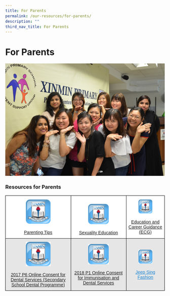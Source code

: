 ```yaml
---
title: For Parents
permalink: /our-resources/for-parents/
description: ""
third_nav_title: For Parents
---
```

# **For Parents**
![](/images/PSG.jpg)


### Resources for Parents


<table style="border-collapse:collapse;border-spacing:0" class="tg"><thead><tr><th style="background-color:#FFF;border-color:black;border-style:solid;border-width:1px;color:#1B83D3;font-family:Arial, sans-serif;font-size:14px;font-weight:normal;overflow:hidden;padding:10px 5px;text-align:center;text-decoration:underline;vertical-align:middle;word-break:normal"><img src="/images/parenting_tips-1.png" alt="parenting_tips" style="width:40%"><br><br><a href="/files/Family-Matters-Webpage.pdf" target="_blank" rel="noopener noreferrer">Parenting Tips</a></th><th style="background-color:#FFF;border-color:black;border-style:solid;border-width:1px;color:#222;font-family:Arial, sans-serif;font-size:14px;font-weight:normal;overflow:hidden;padding:10px 5px;text-align:center;vertical-align:top;word-break:normal"><br><img src="/images/parenting_tips-1.png" alt="parenting_tips-1" style="width:40%" ><br><br><a href="/files/SEd-Info-for-school-website-PriMTR-Jan2017_final.pdf" target="_blank" rel="noopener noreferrer">Sexuality Education</a></th><th style="background-color:#FFF;border-color:black;border-style:solid;border-width:1px;color:#1B83D3;font-family:Arial, sans-serif;font-size:14px;font-weight:normal;overflow:hidden;padding:10px 5px;text-align:center;text-decoration:underline;vertical-align:middle;word-break:normal"><img src="/images/parenting_tips-1.png" alt="sexuality_education" style="width:40%"><br><br><a href="/files/Education-and-Career-Guidance-Webpage.pdf" target="_blank" rel="noopener noreferrer">Education and Career Guidance (ECG)</a></th></tr></thead><tbody><tr><td style="background-color:#E6E6E6;border-color:black;border-style:solid;border-width:1px;color:#222;font-family:Arial, sans-serif;font-size:14px;overflow:hidden;padding:10px 5px;text-align:center;vertical-align:middle;word-break:normal"><img src="/images/parenting_tips-1.png" alt="parenting_tips"style="width:40%"><br><br><a href="/files/P1-Online-Consent-for-Immunisation-and-Dental-Services.pdf" target="_blank" rel="noopener noreferrer">2017 P6 Online Consent for Dental Services (Secondary School Dental Programme)</a></td><td style="background-color:#E6E6E6;border-color:black;border-style:solid;border-width:1px;color:#222;font-family:Arial, sans-serif;font-size:14px;overflow:hidden;padding:10px 5px;text-align:center;vertical-align:middle;word-break:normal"> <img src="/images/parenting_tips-1.png" alt="parenting_tips" style="width:40%" ><br><br><a href="/files/P1-Online-Consent-for-Immunisation-and-Dental-Services%20(1).pdf">2018 P1 Online Consent for Immunisation and Dental Services</a></td><td style="background-color:#E6E6E6;border-color:black;border-style:solid;border-width:1px;color:#222;font-family:Arial, sans-serif;font-size:14px;overflow:hidden;padding:10px 5px;text-align:center;vertical-align:middle;word-break:normal"> <img src="/images/parenting_tips-1.png" alt="parenting_tips" style="width:40%"><br><br><a href="http://www.jeepsinguniform.com/"><span style="text-decoration:underline;color:#1B83D3;background-color:transparent">Jeep Sing Fashion</span></a></td></tr></tbody></table>